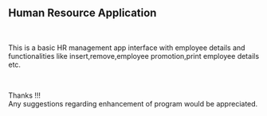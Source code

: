 <h2>Human Resource Application</h2> <br>

<p>This is a basic HR management app interface with employee details and functionalities like insert,remove,employee promotion,print employee details etc.</p> <br>

Thanks !!! <br>
Any suggestions regarding enhancement of program would be appreciated.
